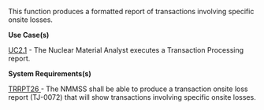 This function produces a formatted report of transactions involving specific onsite losses.

**Use Case(s)**

<a href="https://dev.azure.com/Link-Technologies/NMMSS%20Requirements/_workitems/edit/557/" target="_blank">UC2.1</a> - The Nuclear Material Analyst executes a Transaction Processing report.


**System Requirements(s)**

<a href="https://dev.azure.com/Link-Technologies/NMMSS%20Requirements/_workitems/edit/668/" target="_blank">TRRPT26 </a> - The NMMSS shall be able to produce a transaction onsite loss report (TJ-0072) that will show transactions involving specific onsite losses.
